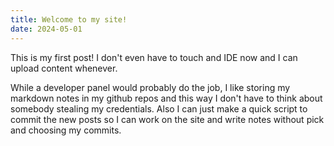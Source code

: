 ```yaml
---
title: Welcome to my site!
date: 2024-05-01
---
```


This is my first post! I don't even have to touch and IDE now and I can upload content whenever.

While a developer panel would probably do the job, I like storing my markdown notes in my github repos and this way I don't have to think about
somebody stealing my credentials. Also I can just make a quick script to commit the new posts so I can work on the site and write notes without pick
and choosing my commits.